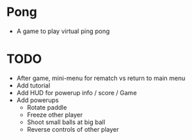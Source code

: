 # Pong
* A game to play virtual ping pong

# TODO
* After game, mini-menu for rematch vs return to main menu
* Add tutorial
* Add HUD for powerup info / score / Game
* Add powerups
  * Rotate paddle
  * Freeze other player
  * Shoot small balls at big ball
  * Reverse controls of other player
